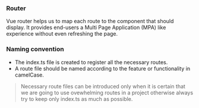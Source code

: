 ### Router

Vue router helps us to map each route to the component that should display. It provides end-users a Multi Page Application (MPA) like experience without even refreshing the page.

### Naming convention

-   The index.ts file is created to register all the necessary routes.
-   A route file should be named according to the feature or functionality in camelCase.
> Necessary route files can be introduced only when  it is certain that we are going to use ovewhelming routes in a project otherwise always try to keep only index.ts  as much as possible. 
>